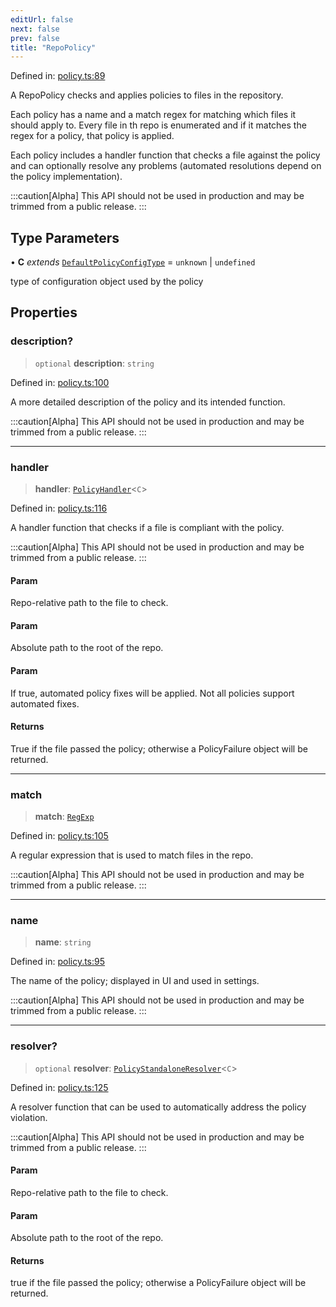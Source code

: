```yaml
---
editUrl: false
next: false
prev: false
title: "RepoPolicy"
---
```


Defined in: [policy.ts:89](https://github.com/tylerbutler/tools-monorepo/blob/main/packages/repopo/src/policy.ts#L89)

A RepoPolicy checks and applies policies to files in the repository.

Each policy has a name and a match regex for matching which files it should apply to. Every file in th repo is
enumerated and if it matches the regex for a policy, that policy is applied.

Each policy includes a handler function that checks a file against the policy and can optionally resolve any problems
(automated resolutions depend on the policy implementation).

:::caution[Alpha]
This API should not be used in production and may be trimmed from a public release.
:::

## Type Parameters

• **C** *extends* [`DefaultPolicyConfigType`](/api/type-aliases/defaultpolicyconfigtype/) = `unknown` \| `undefined`

type of configuration object used by the policy

## Properties

### description?

> `optional` **description**: `string`

Defined in: [policy.ts:100](https://github.com/tylerbutler/tools-monorepo/blob/main/packages/repopo/src/policy.ts#L100)

A more detailed description of the policy and its intended function.

:::caution[Alpha]
This API should not be used in production and may be trimmed from a public release.
:::

***

### handler

> **handler**: [`PolicyHandler`](/api/type-aliases/policyhandler/)\<`C`\>

Defined in: [policy.ts:116](https://github.com/tylerbutler/tools-monorepo/blob/main/packages/repopo/src/policy.ts#L116)

A handler function that checks if a file is compliant with the policy.

:::caution[Alpha]
This API should not be used in production and may be trimmed from a public release.
:::

#### Param

Repo-relative path to the file to check.

#### Param

Absolute path to the root of the repo.

#### Param

If true, automated policy fixes will be applied. Not all policies support automated fixes.

#### Returns

True if the file passed the policy; otherwise a PolicyFailure object will be returned.

***

### match

> **match**: [`RegExp`](https://developer.mozilla.org/docs/Web/JavaScript/Reference/Global_Objects/RegExp)

Defined in: [policy.ts:105](https://github.com/tylerbutler/tools-monorepo/blob/main/packages/repopo/src/policy.ts#L105)

A regular expression that is used to match files in the repo.

:::caution[Alpha]
This API should not be used in production and may be trimmed from a public release.
:::

***

### name

> **name**: `string`

Defined in: [policy.ts:95](https://github.com/tylerbutler/tools-monorepo/blob/main/packages/repopo/src/policy.ts#L95)

The name of the policy; displayed in UI and used in settings.

:::caution[Alpha]
This API should not be used in production and may be trimmed from a public release.
:::

***

### resolver?

> `optional` **resolver**: [`PolicyStandaloneResolver`](/api/type-aliases/policystandaloneresolver/)\<`C`\>

Defined in: [policy.ts:125](https://github.com/tylerbutler/tools-monorepo/blob/main/packages/repopo/src/policy.ts#L125)

A resolver function that can be used to automatically address the policy violation.

:::caution[Alpha]
This API should not be used in production and may be trimmed from a public release.
:::

#### Param

Repo-relative path to the file to check.

#### Param

Absolute path to the root of the repo.

#### Returns

true if the file passed the policy; otherwise a PolicyFailure object will be returned.
